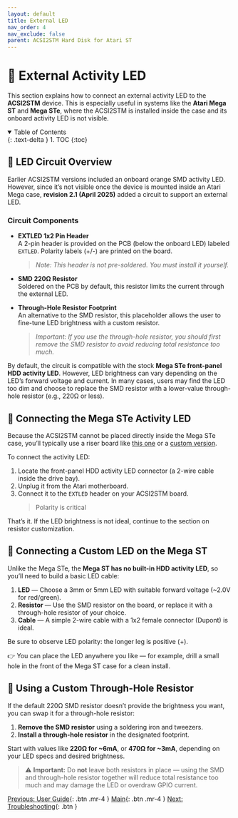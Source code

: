 ```yaml
---
layout: default
title: External LED
nav_order: 4
nav_exclude: false
parent: ACSI2STM Hard Disk for Atari ST
---
```


# 🔌 External Activity LED

This section explains how to connect an external activity LED to the **ACSI2STM** device. This is especially useful in systems like the **Atari Mega ST** and **Mega STe**, where the ACSI2STM is installed inside the case and its onboard activity LED is not visible.

<details open markdown="block">
  <summary>Table of Contents</summary>
  {: .text-delta }
1. TOC
{:toc}
</details>

## 🧩 LED Circuit Overview

Earlier ACSI2STM versions included an onboard orange SMD activity LED. However, since it’s not visible once the device is mounted inside an Atari Mega case, **revision 2.1 (April 2025)** added a circuit to support an external LED.

### Circuit Components

- **EXTLED 1x2 Pin Header**  
  A 2-pin header is provided on the PCB (below the onboard LED) labeled `EXTLED`. Polarity labels (+/-) are printed on the board.  
  > *Note: This header is not pre-soldered. You must install it yourself.*

- **SMD 220Ω Resistor**  
  Soldered on the PCB by default, this resistor limits the current through the external LED.

- **Through-Hole Resistor Footprint**  
  An alternative to the SMD resistor, this placeholder allows the user to fine-tune LED brightness with a custom resistor.  
  > *Important: If you use the through-hole resistor, you should first remove the SMD resistor to avoid reducing total resistance too much.*

By default, the circuit is compatible with the stock **Mega STe front-panel HDD activity LED**. However, LED brightness can vary depending on the LED’s forward voltage and current. In many cases, users may find the LED too dim and choose to replace the SMD resistor with a lower-value through-hole resistor (e.g., 220Ω or less).

## 🔌 Connecting the Mega STe Activity LED

Because the ACSI2STM cannot be placed directly inside the Mega STe case, you’ll typically use a riser board like [this one](https://sidecartridge.com/products/acsi2stm-riser-board-atari-st/) or a [custom version](http://joo.kie.sk/?page_id=224).

To connect the activity LED:

1. Locate the front-panel HDD activity LED connector (a 2-wire cable inside the drive bay).
2. Unplug it from the Atari motherboard.
3. Connect it to the `EXTLED` header on your ACSI2STM board.  
   > Polarity is critical

That’s it. If the LED brightness is not ideal, continue to the section on resistor customization.

## 🔌 Connecting a Custom LED on the Mega ST

Unlike the Mega STe, the **Mega ST has no built-in HDD activity LED**, so you’ll need to build a basic LED cable:

1. **LED** — Choose a 3mm or 5mm LED with suitable forward voltage (~2.0V for red/green).
2. **Resistor** — Use the SMD resistor on the board, or replace it with a through-hole resistor of your choice.
3. **Cable** — A simple 2-wire cable with a 1x2 female connector (Dupont) is ideal.

Be sure to observe LED polarity: the longer leg is positive (+).

👉 You can place the LED anywhere you like — for example, drill a small hole in the front of the Mega ST case for a clean install.

## 🔧 Using a Custom Through-Hole Resistor

If the default 220Ω SMD resistor doesn’t provide the brightness you want, you can swap it for a through-hole resistor:

1. **Remove the SMD resistor** using a soldering iron and tweezers.
2. **Install a through-hole resistor** in the designated footprint.

Start with values like **220Ω for ~6mA**, or **470Ω for ~3mA**, depending on your LED specs and desired brightness.

> ⚠️ **Important:** Do **not** leave both resistors in place — using the SMD and through-hole resistor together will reduce total resistance too much and may damage the LED or overdraw GPIO current.


[Previous: User Guide](/acsi2stm-atari-st/user-guide){: .btn .mr-4 }
[Main](/acsi2stm-atari-st/){: .btn .mr-4 }
[Next: Troubleshooting](/acsi2stm-atari-st/troubleshooting/){: .btn }

